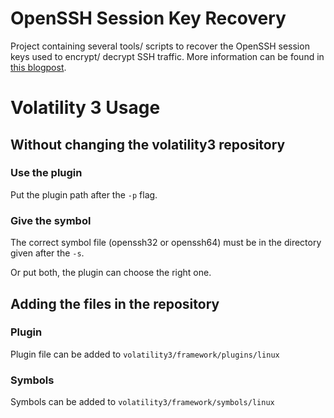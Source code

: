 # OpenSSH Session Key Recovery
Project containing several tools/ scripts to recover the OpenSSH session keys used to encrypt/ decrypt SSH traffic. More information can be found in [this blogpost](https://blog.fox-it.com/2020/11/11/decrypting-openssh-sessions-for-fun-and-profit/).

# Volatility 3 Usage

## Without changing the volatility3 repository

### Use the plugin

Put the plugin path after the `-p` flag.

### Give the symbol

The correct symbol file (openssh32 or openssh64) must be in the directory given after the `-s`.

Or put both, the plugin can choose the right one.

## Adding the files in the repository

### Plugin

Plugin file can be added to `volatility3/framework/plugins/linux`

### Symbols

Symbols can be added to `volatility3/framework/symbols/linux`
